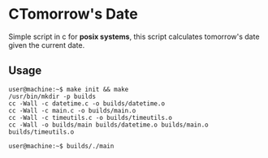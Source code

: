 CTomorrow's Date
===============
Simple script in c for **posix systems**, this script calculates tomorrow's date given the current date.

## Usage
```console
user@machine:~$ make init && make
/usr/bin/mkdir -p builds
cc -Wall -c datetime.c -o builds/datetime.o
cc -Wall -c main.c -o builds/main.o
cc -Wall -c timeutils.c -o builds/timeutils.o
cc -Wall -o builds/main builds/datetime.o builds/main.o builds/timeutils.o

user@machine:~$ builds/./main
```
